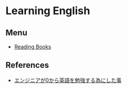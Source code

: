# Learning English

## Menu
- [Reading Books](./books/)

## References
- [エンジニアが0から英語を勉強する為にした事](http://hotchemi.hateblo.jp/entry/2015/12/31/091301)
